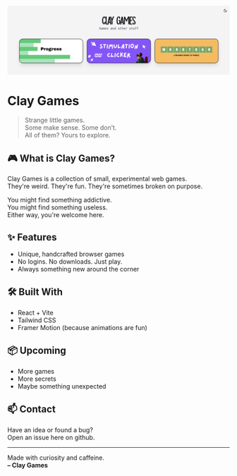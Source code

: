 ![image](./readme-img.png)
# Clay Games

> Strange little games.  
> Some make sense. Some don’t.  
> All of them? Yours to explore.

## 🎮 What is Clay Games?

Clay Games is a collection of small, experimental web games.  
They're weird. They're fun. They're sometimes broken on purpose.  

You might find something addictive.  
You might find something useless.  
Either way, you're welcome here.

## ✨ Features

- Unique, handcrafted browser games
- No logins. No downloads. Just play.
- Always something new around the corner

## 🛠️ Built With

- React + Vite
- Tailwind CSS
- Framer Motion (because animations are fun)

## 📦 Upcoming

- More games
- More secrets
- Maybe something unexpected

## 📫 Contact

Have an idea or found a bug?  
Open an issue here on github.

---

Made with curiosity and caffeine.  
**– Clay Games**
